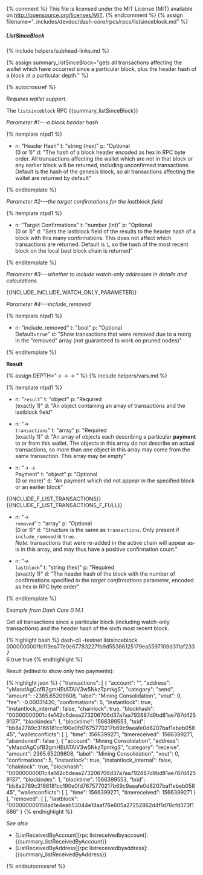 {% comment %}
This file is licensed under the MIT License (MIT) available on
http://opensource.org/licenses/MIT.
{% endcomment %}
{% assign filename="_includes/devdoc/dash-core/rpcs/rpcs/listsinceblock.md" %}

##### ListSinceBlock
{% include helpers/subhead-links.md %}

{% assign summary_listSinceBlock="gets all transactions affecting the wallet which have occurred since a particular block, plus the header hash of a block at a particular depth." %}

<!-- __ -->

{% autocrossref %}

*Requires wallet support.*

The `listsinceblock` RPC {{summary_listSinceBlock}}

*Parameter #1---a block header hash*

{% itemplate ntpd1 %}
- n: "Header Hash"
  t: "string (hex)"
  p: "Optional<br>(0 or 1)"
  d: "The hash of a block header encoded as hex in RPC byte order.  All transactions affecting the wallet which are not in that block or any earlier block will be returned, including unconfirmed transactions.  Default is the hash of the genesis block, so all transactions affecting the wallet are returned by default"

{% enditemplate %}

*Parameter #2---the target confirmations for the lastblock field*

{% itemplate ntpd1 %}
- n: "Target Confirmations"
  t: "number (int)"
  p: "Optional<br>(0 or 1)"
  d: "Sets the lastblock field of the results to the header hash of a block with this many confirmations.  This does not affect which transactions are returned.  Default is `1`, so the hash of the most recent block on the local best block chain is returned"

{% enditemplate %}

*Parameter #3---whether to include watch-only addresses in details and calculations*

{{INCLUDE_INCLUDE_WATCH_ONLY_PARAMETER}}

*Parameter #4---include_removed*

{% itemplate ntpd1 %}
- n: "include_removed"
  t: "bool"
  p: "Optional<br>Default=`true`"
  d: "Show transactions that were removed due to a reorg in the \"removed\" array (not guaranteed to work on pruned nodes)"

{% enditemplate %}

**Result**

{% assign DEPTH="→ → → " %}
{% include helpers/vars.md %}

{% itemplate ntpd1 %}
- n: "`result`"
  t: "object"
  p: "Required<br>(exactly 1)"
  d: "An object containing an array of transactions and the lastblock field"

- n: "→<br>`transactions`"
  t: "array"
  p: "Required<br>(exactly 1)"
  d: "An array of objects each describing a particular **payment** to or from this wallet.  The objects in this array do not describe an actual transactions, so more than one object in this array may come from the same transaction.  This array may be empty"

- n: "→ →<br>Payment"
  t: "object"
  p: "Optional<br>(0 or more)"
  d: "An payment which did not appear in the specified block or an earlier block"

{{INCLUDE_F_LIST_TRANSACTIONS}}
{{INCLUDE_F_LIST_TRANSACTIONS_F_FULL}}
- n: "→<br>`removed`"
  t: "array"
  p: "Optional<br>(0 or 1)"
  d: "Structure is the same as `transactions`. Only present if `include_removed` is `true`.<br>_Note_: transactions that were re-added in the active chain will appear as-is in this array, and may thus have a positive confirmation count."

- n: "→<br>`lastblock`"
  t: "string (hex)"
  p: "Required<br>(exactly 1)"
  d: "The header hash of the block with the number of confirmations specified in the *target confirmations* parameter, encoded as hex in RPC byte order"

{% enditemplate %}

*Example from Dash Core 0.14.1*

Get all transactions since a particular block (including watch-only
transactions) and the header hash of the sixth most recent block.

{% highlight bash %}
dash-cli -testnet listsinceblock \
              0000000001fc119ea77e0c67783227fb9d55386125179ea5597109d311af2337 \
              6 true true
{% endhighlight %}

Result (edited to show only two payments):

{% highlight json %}
{
  "transactions": [
    {
      "account": "",
      "address": "yMaodAgCofB2gmHEtATAiV3w5NkzTpmkgS",
      "category": "send",
      "amount": -2365.65209808,
      "label": "Mining Consolidation",
      "vout": 0,
      "fee": -0.00031420,
      "confirmations": 5,
      "instantlock": true,
      "instantlock_internal": false,
      "chainlock": true,
      "blockhash": "00000000001c4e142c6deaa273206706d37a7aa792887d9bd81ae787d4259137",
      "blockindex": 1,
      "blocktime": 1566399553,
      "txid": "bb8a2789c3166181cc190e0fd7675770217b69c9aeafe0d8207baf1ebeb05845",
      "walletconflicts": [
      ],
      "time": 1566399271,
      "timereceived": 1566399271,
      "abandoned": false
    },
    {
      "account": "Mining Consolidation",
      "address": "yMaodAgCofB2gmHEtATAiV3w5NkzTpmkgS",
      "category": "receive",
      "amount": 2365.65209808,
      "label": "Mining Consolidation",
      "vout": 0,
      "confirmations": 5,
      "instantlock": true,
      "instantlock_internal": false,
      "chainlock": true,
      "blockhash": "00000000001c4e142c6deaa273206706d37a7aa792887d9bd81ae787d4259137",
      "blockindex": 1,
      "blocktime": 1566399553,
      "txid": "bb8a2789c3166181cc190e0fd7675770217b69c9aeafe0d8207baf1ebeb05845",
      "walletconflicts": [
      ],
      "time": 1566399271,
      "timereceived": 1566399271
    }
  ],
  "removed": [
  ],
  "lastblock": "000000000158ad1e4eab53044e18aaf76e605a27252862d4f1d78cfd373f1686"
}
{% endhighlight %}

*See also*

* [ListReceivedByAccount][rpc listreceivedbyaccount]: {{summary_listReceivedByAccount}}
* [ListReceivedByAddress][rpc listreceivedbyaddress]: {{summary_listReceivedByAddress}}

{% endautocrossref %}
